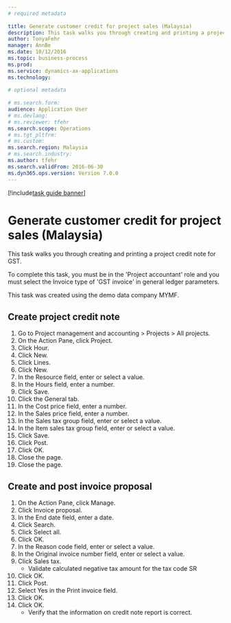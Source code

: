 ```yaml
--- 
# required metadata 
 
title: Generate customer credit for project sales (Malaysia)
description: This task walks you through creating and printing a project credit note for GST. 
author: TonyaFehr 
manager: AnnBe 
ms.date: 10/12/2016
ms.topic: business-process 
ms.prod:  
ms.service: dynamics-ax-applications 
ms.technology:  
 
# optional metadata 
 
# ms.search.form:   
audience: Application User 
# ms.devlang:  
# ms.reviewer: tfehr 
ms.search.scope: Operations 
# ms.tgt_pltfrm:  
# ms.custom:  
ms.search.region: Malaysia
# ms.search.industry: 
ms.author: tfehr 
ms.search.validFrom: 2016-06-30 
ms.dyn365.ops.version: Version 7.0.0 
---
```


[!include[task guide banner](../../includes/task-guide-banner.md)]

# Generate customer credit for project sales (Malaysia)

This task walks you through creating and printing a project credit note for GST.

To complete this task, you must be in the 'Project accountant' role and you must select the Invoice type of 'GST invoice' in general ledger parameters.
This task was created using the demo data company MYMF.



## Create project credit note
1. Go to Project management and accounting > Projects > All projects.
2. On the Action Pane, click Project.
3. Click Hour.
4. Click New.
5. Click Lines.
6. Click New.
7. In the Resource field, enter or select a value.
8. In the Hours field, enter a number.
9. Click Save.
10. Click the General tab.
11. In the Cost price field, enter a number.
12. In the Sales price field, enter a number.
13. In the Sales tax group field, enter or select a value.
14. In the Item sales tax group field, enter or select a value.
15. Click Save.
16. Click Post.
17. Click OK.
18. Close the page.
19. Close the page.

## Create and post invoice proposal
1. On the Action Pane, click Manage.
2. Click Invoice proposal.
3. In the End date field, enter a date.
4. Click Search.
5. Click Select all.
6. Click OK.
7. In the Reason code field, enter or select a value.
8. In the Original invoice number field, enter or select a value.
9. Click Sales tax.
    * Validate calculated negative tax amount for the tax code SR  
10. Click OK.
11. Click Post.
12. Select Yes in the Print invoice field.
13. Click OK.
14. Click OK.
    * Verify that the information on credit note report is correct.  

